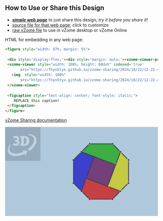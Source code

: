 
## How to Use or Share this Design

 - [***simple web page***](<https://ThynStyx.github.io/vzome-sharing/2024/10/22/12-22-47-Oct-to-square-transform/>) to just share this design; *try it before you share it!*
 - [source file for that web page](<https://github.com/ThynStyx/vzome-sharing/edit/main/2024/10/22/12-22-47-Oct-to-square-transform/index.md>); click to customize
 - [raw vZome file](<https://raw.githubusercontent.com/ThynStyx/vzome-sharing/main/2024/10/22/12-22-47-Oct-to-square-transform/Oct-to-square-transform.vZome>) to use in vZome desktop or vZome Online
 
 HTML for embedding in any web page:
 ```html
<figure style="width: 87%; margin: 5%">
  
  <div style='display:flex;'><div style='margin: auto;'><vzome-viewer-previous label='prev step'></vzome-viewer-previous><vzome-viewer-next label='next step'></vzome-viewer-next></div></div>
  <vzome-viewer style="width: 100%; height: 60dvh" indexed='true'
        src="https://ThynStyx.github.io/vzome-sharing/2024/10/22/12-22-47-Oct-to-square-transform/Oct-to-square-transform.vZome" >
    <img  style="width: 100%"
        src="https://ThynStyx.github.io/vzome-sharing/2024/10/22/12-22-47-Oct-to-square-transform/Oct-to-square-transform.png" >
  </vzome-viewer>

  <figcaption style="text-align: center; font-style: italic;">
     REPLACE this caption!
  </figcaption>
</figure>

 ```

[vZome Sharing documentation](https://vzome.github.io/vzome/sharing.html#how-it-works)

![Image](<Oct-to-square-transform.png>)

